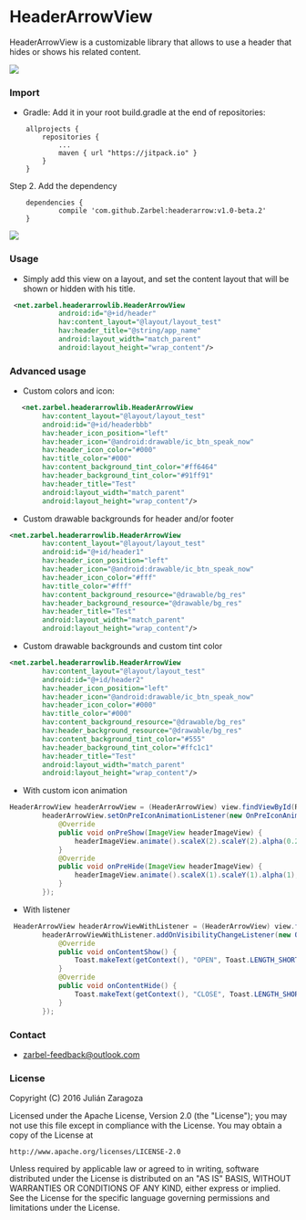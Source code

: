 # HeaderArrowView #

HeaderArrowView is a customizable library that allows to use a header that hides or shows his related content. 

![](https://bytebucket.org/juzabel/headerarrowlib/raw/4328f9f407c91a427d51ecf6dd235fce5fe2efcc/images/GIFLibrary.gif?token=842ab6f141191306f23da84c344a809c85261467)

### Import ###

* Gradle:
Add it in your root build.gradle at the end of repositories:
```
   	allprojects {
   		repositories {
   			...
   			maven { url "https://jitpack.io" }
   		}
   	}
```
   Step 2. Add the dependency
```
   	dependencies {
	        compile 'com.github.Zarbel:headerarrow:v1.0-beta.2'
   	}
```
[![](https://jitpack.io/v/Zarbel/headerarrow.svg)](https://jitpack.io/#Zarbel/headerarrow)

### Usage ###

* Simply add this view on a layout, and set the content layout that will be shown or hidden with his title.

```xml
 <net.zarbel.headerarrowlib.HeaderArrowView
	        android:id="@+id/header"
	        hav:content_layout="@layout/layout_test"
	        hav:header_title="@string/app_name"
	        android:layout_width="match_parent"
	        android:layout_height="wrap_content"/>
```

### Advanced usage ###

* Custom colors and icon:
```xml
   <net.zarbel.headerarrowlib.HeaderArrowView
        hav:content_layout="@layout/layout_test"
        android:id="@+id/headerbbb"
        hav:header_icon_position="left"
        hav:header_icon="@android:drawable/ic_btn_speak_now"
        hav:header_icon_color="#000"
        hav:title_color="#000"
        hav:content_background_tint_color="#ff6464"
        hav:header_background_tint_color="#91ff91"
        hav:header_title="Test"
        android:layout_width="match_parent"
        android:layout_height="wrap_content"/>
```
* Custom drawable backgrounds for header and/or footer
```xml
<net.zarbel.headerarrowlib.HeaderArrowView
        hav:content_layout="@layout/layout_test"
        android:id="@+id/header1"
        hav:header_icon_position="left"
        hav:header_icon="@android:drawable/ic_btn_speak_now"
        hav:header_icon_color="#fff"
        hav:title_color="#fff"
        hav:content_background_resource="@drawable/bg_res"
        hav:header_background_resource="@drawable/bg_res"
        hav:header_title="Test"
        android:layout_width="match_parent"
        android:layout_height="wrap_content"/>
```
* Custom drawable backgrounds and custom tint color
```xml
<net.zarbel.headerarrowlib.HeaderArrowView
        hav:content_layout="@layout/layout_test"
        android:id="@+id/header2"
        hav:header_icon_position="left"
        hav:header_icon="@android:drawable/ic_btn_speak_now"
        hav:header_icon_color="#000"
        hav:title_color="#000"
        hav:content_background_resource="@drawable/bg_res"
        hav:header_background_resource="@drawable/bg_res"
        hav:content_background_tint_color="#555"
        hav:header_background_tint_color="#ffc1c1"
        hav:header_title="Test"
        android:layout_width="match_parent"
        android:layout_height="wrap_content"/>
```
* With custom icon animation
```java
HeaderArrowView headerArrowView = (HeaderArrowView) view.findViewById(R.id.header_animation);
        headerArrowView.setOnPreIconAnimationListener(new OnPreIconAnimationListener() {
            @Override
            public void onPreShow(ImageView headerImageView) {
                headerImageView.animate().scaleX(2).scaleY(2).alpha(0.2f);
            }
            @Override
            public void onPreHide(ImageView headerImageView) {
                headerImageView.animate().scaleX(1).scaleY(1).alpha(1);
            }
        });
```
* With listener
```java
 HeaderArrowView headerArrowViewWithListener = (HeaderArrowView) view.findViewById(R.id.header_listener);
        headerArrowViewWithListener.addOnVisibilityChangeListener(new OnVisibilityChangeListener() {
            @Override
            public void onContentShow() {
                Toast.makeText(getContext(), "OPEN", Toast.LENGTH_SHORT).show();
            }
            @Override
            public void onContentHide() {
                Toast.makeText(getContext(), "CLOSE", Toast.LENGTH_SHORT).show();
            }
        });
```

### Contact ###

* zarbel-feedback@outlook.com

### License ###

Copyright (C) 2016 Julián Zaragoza

Licensed under the Apache License, Version 2.0 (the "License");
you may not use this file except in compliance with the License.
You may obtain a copy of the License at

    http://www.apache.org/licenses/LICENSE-2.0

Unless required by applicable law or agreed to in writing, software
distributed under the License is distributed on an "AS IS" BASIS,
WITHOUT WARRANTIES OR CONDITIONS OF ANY KIND, either express or implied.
See the License for the specific language governing permissions and
limitations under the License.